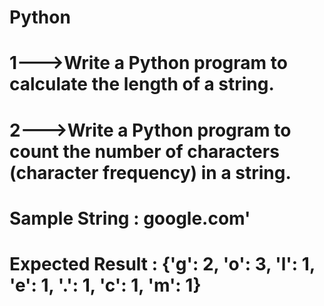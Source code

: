 # Python
# 1--->Write a Python program to calculate the length of a string.
# 2--->Write a Python program to count the number of characters (character frequency) in a string.
#      Sample String : google.com'
#      Expected Result : {'g': 2, 'o': 3, 'l': 1, 'e': 1, '.': 1, 'c': 1, 'm': 1}